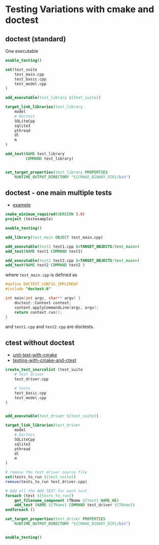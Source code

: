 # Testing Variations with cmake and doctest

## doctest (standard)


One executable



```cmake
enable_testing()

set(test_suite 
    test_main.cpp
    test_basic.cpp
    test_model.cpp
)

add_executable(test_library ${test_suite})

target_link_libraries(test_library
    model
	# Doctest
    SQLiteCpp
    sqlite3
    pthread
    dl
    m
)

add_test(NAME test_library
         COMMAND test_library)


set_target_properties(test_library PROPERTIES 
    RUNTIME_OUTPUT_DIRECTORY "${CMAKE_BINARY_DIR}/bin")

```




## doctest - one main multiple tests

- [example](https://github.com/a4z/cmaketestblogexample1)

```cmake
cmake_minimum_required(VERSION 3.0)
project (testexample) 

enable_testing()

add_library(test_main OBJECT test_main.cpp)

add_executable(test1 test1.cpp $<TARGET_OBJECTS:test_main>)
add_test(NAME test1 COMMAND test1)

add_executable(test2 test2.cpp $<TARGET_OBJECTS:test_main>)
add_test(NAME test2 COMMAND test2 )
```

where `test_main.cpp` is defined as 


```cpp
#define DOCTEST_CONFIG_IMPLEMENT
#include "doctest.h"

int main(int argc, char** argv) {
    doctest::Context context;
    context.applyCommandLine(argc, argv);
    return context.run(); 
} 
```

and `test1.cpp` and `test2.cpp` are doctests.


## ctest without doctest

- [unit-test-with-cmake](https://lesleylai.info/en/unit-test-with-cmake/)
- [testing-with-cmake-and-ctest](https://cmake.org/cmake/help/book/mastering-cmake/chapter/Testing%20With%20CMake%20and%20CTest.html)

```cmake
create_test_sourcelist (test_suite 
    # test driver
    test_driver.cpp

    # tests
    test_basic.cpp
    test_model.cpp
)


add_executable(test_driver ${test_suite})

target_link_libraries(test_driver
    model
	# Doctest
    SQLiteCpp
    sqlite3
    pthread
    dl
    m
)

# remove the test driver source file
set(tests_to_run ${test_suite})
remove(tests_to_run test_driver.cpp)

# Add all the ADD_TEST for each test
foreach (test ${tests_to_run})
    get_filename_component (TName ${test} NAME_WE)
    add_test (NAME ${TName} COMMAND test_driver ${TName})
endforeach ()

set_target_properties(test_driver PROPERTIES 
    RUNTIME_OUTPUT_DIRECTORY "${CMAKE_BINARY_DIR}/bin")


enable_testing()

```
